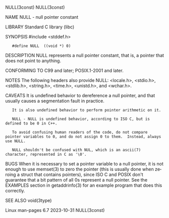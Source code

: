 NULL(3const)																	  NULL(3const)

NAME
       NULL - null pointer constant

LIBRARY
       Standard C library (libc)

SYNOPSIS
       #include <stddef.h>

       #define NULL  ((void *) 0)

DESCRIPTION
       NULL represents a null pointer constant, that is, a pointer that does not point to anything.

CONFORMING TO
       C99 and later; POSIX.1-2001 and later.

NOTES
       The following headers also provide NULL: <locale.h>, <stdio.h>, <stdlib.h>, <string.h>, <time.h>, <unistd.h>, and <wchar.h>.

CAVEATS
       It is undefined behavior to dereference a null pointer, and that usually causes a segmentation fault in practice.

       It is also undefined behavior to perform pointer arithmetic on it.

       NULL - NULL is undefined behavior, according to ISO C, but is defined to be 0 in C++.

       To avoid confusing human readers of the code, do not compare pointer variables to 0, and do not assign 0 to them.  Instead, always use NULL.

       NULL shouldn't be confused with NUL, which is an ascii(7) character, represented in C as '\0'.

BUGS
       When  it is necessary to set a pointer variable to a null pointer, it is not enough to use memset(3) to zero the pointer (this is usually done when ze‐
       roing a struct that contains pointers), since ISO C and POSIX don't guarantee that a bit pattern of all 0s represent a null pointer.  See the  EXAMPLES
       section in getaddrinfo(3) for an example program that does this correctly.

SEE ALSO
       void(3type)

Linux man-pages 6.7							  2023-10-31								  NULL(3const)
